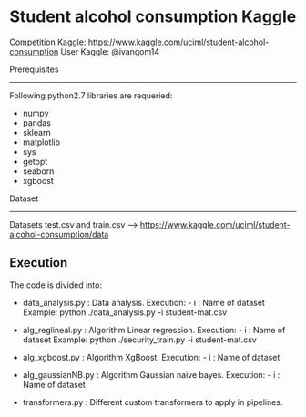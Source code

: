Student alcohol consumption Kaggle
===================

Competition Kaggle: https://www.kaggle.com/uciml/student-alcohol-consumption
User Kaggle: @ivangom14

Prerequisites

------------
Following python2.7 libraries are requeried:

- numpy
- pandas
- sklearn
- matplotlib
- sys
- getopt
- seaborn
- xgboost


Dataset

-------
Datasets test.csv and train.csv --> https://www.kaggle.com/uciml/student-alcohol-consumption/data

Execution
---------

The code is divided into:

- data_analysis.py : Data analysis. Execution:
			- i : Name of dataset
			Example: python ./data_analysis.py -i student-mat.csv

- alg_reglineal.py : Algorithm Linear regression. Execution:
			- i : Name of dataset
			Example: python ./security_train.py -i student-mat.csv 

- alg_xgboost.py : Algorithm XgBoost. Execution:
			- i : Name of dataset
			

- alg_gaussianNB.py : Algorithm Gaussian naive bayes. Execution:
			- i : Name of dataset
			

- transformers.py : Different custom transformers to apply in pipelines.


